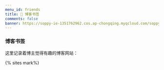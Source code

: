 ```yaml
---
menu_id: friends
title: 🔖 博客书签
comments: false
banner: https://soppy-ie-1351762962.cos.ap-chongqing.myqcloud.com/soppy-ie/mark.jpg
---
```


### 博客书签

这里记录着博主觉得有趣的博客网站：

{% sites mark%}




